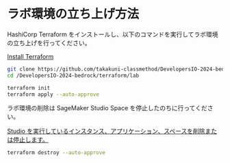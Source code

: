 # ラボ環境の立ち上げ方法

HashiCorp Terraform をインストールし、以下のコマンドを実行してラボ環境の立ち上げを行ってください。

[Install Terraform](https://developer.hashicorp.com/terraform/tutorials/aws-get-started/install-cli)

```bash
git clone https://github.com/takakuni-classmethod/DevelopersIO-2024-bedrock.git
cd /DevelopersIO-2024-bedrock/terraform/lab

terraform init
terraform apply --auto-approve
```

ラボ環境の削除は SageMaker Studio Space を停止したのちに行ってください。

[Studio を実行しているインスタンス、アプリケーション、スペースを削除または停止します。](https://docs.aws.amazon.com/ja_jp/sagemaker/latest/dg/studio-updated-running.html)

```bash
terraform destroy --auto-approve
```
